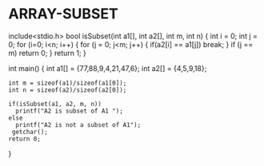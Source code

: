 # ARRAY-SUBSET
include<stdio.h>
bool isSubset(int a1[], int a2[], int m, int n)
{
    int i = 0;
    int j = 0;
    for (i=0; i<n; i++)
    {
      for (j = 0; j<m; j++)
        {
          if(a2[i] == a1[j])
          break;
        }
        if (j == m)
           return 0;
    }
    return 1;
}
  
int main()
{
    int a1[] = {77,88,9,4,21,47,6};
    int a2[] = {4,5,9,18};
   
    int m = sizeof(a1)/sizeof(a1[0]);
    int n = sizeof(a2)/sizeof(a2[0]);
 
    if(isSubset(a1, a2, m, n))
      printf("A2 is subset of A1 ");
    else
      printf("A2 is not a subset of A1");      
     getchar();
    return 0;
}
